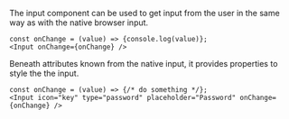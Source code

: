 The input component can be used to get input from the user in the same way as with the native browser input.

```
const onChange = (value) => {console.log(value)};
<Input onChange={onChange} />
```

Beneath attributes known from the native input, it provides properties to style the the input.

```
const onChange = (value) => {/* do something */};
<Input icon="key" type="password" placeholder="Password" onChange={onChange} />
```
